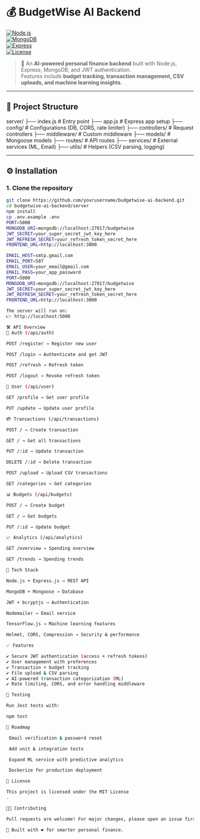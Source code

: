 # 💰 BudgetWise AI Backend  

[![Node.js](https://img.shields.io/badge/Node.js-18.x-green?logo=node.js)](https://nodejs.org/)  
[![MongoDB](https://img.shields.io/badge/Database-MongoDB-green?logo=mongodb)](https://www.mongodb.com/)  
[![Express](https://img.shields.io/badge/Framework-Express.js-lightgrey?logo=express)](https://expressjs.com/)  
[![License](https://img.shields.io/badge/License-MIT-blue)](#)

> 🚀 An **AI-powered personal finance backend** built with Node.js, Express, MongoDB, and JWT authentication.  
> Features include **budget tracking, transaction management, CSV uploads, and machine learning insights**.

---

## 📂 Project Structure  

server/
├── index.js # Entry point
├── app.js # Express app setup
├── config/ # Configurations (DB, CORS, rate limiter)
├── controllers/ # Request controllers
├── middleware/ # Custom middleware
├── models/ # Mongoose models
├── routes/ # API routes
├── services/ # External services (ML, Email)
├── utils/ # Helpers (CSV parsing, logging)
 
---

## ⚙️ Installation  

### 1. Clone the repository  
```bash
git clone https://github.com/yourusername/budgetwise-ai-backend.git
cd budgetwise-ai-backend/server
npm install
cp .env.example .env
PORT=5000
MONGODB_URI=mongodb://localhost:27017/budgetwise
JWT_SECRET=your_super_secret_jwt_key_here
JWT_REFRESH_SECRET=your_refresh_token_secret_here
FRONTEND_URL=http://localhost:3000

EMAIL_HOST=smtp.gmail.com
EMAIL_PORT=587
EMAIL_USER=your_email@gmail.com
EMAIL_PASS=your_app_password
PORT=5000
MONGODB_URI=mongodb://localhost:27017/budgetwise
JWT_SECRET=your_super_secret_jwt_key_here
JWT_REFRESH_SECRET=your_refresh_token_secret_here
FRONTEND_URL=http://localhost:3000

The server will run on:
👉 http://localhost:5000

🛠 API Overview
🔑 Auth (/api/auth)

POST /register → Register new user

POST /login → Authenticate and get JWT

POST /refresh → Refresh token

POST /logout → Revoke refresh token

👤 User (/api/user)

GET /profile → Get user profile

PUT /update → Update user profile

💳 Transactions (/api/transactions)

POST / → Create transaction

GET / → Get all transactions

PUT /:id → Update transaction

DELETE /:id → Delete transaction

POST /upload → Upload CSV transactions

GET /categories → Get categories

📊 Budgets (/api/budgets)

POST / → Create budget

GET / → Get budgets

PUT /:id → Update budget

📈 Analytics (/api/analytics)

GET /overview → Spending overview

GET /trends → Spending trends

🧰 Tech Stack

Node.js + Express.js → REST API

MongoDB + Mongoose → Database

JWT + bcryptjs → Authentication

Nodemailer → Email service

TensorFlow.js → Machine learning features

Helmet, CORS, Compression → Security & performance

✅ Features

✔️ Secure JWT authentication (access + refresh tokens)
✔️ User management with preferences
✔️ Transaction + budget tracking
✔️ File upload & CSV parsing
✔️ AI-powered transaction categorization (ML)
✔️ Rate limiting, CORS, and error handling middleware

🧪 Testing

Run Jest tests with:

npm test

📌 Roadmap

 Email verification & password reset

 Add unit & integration tests

 Expand ML service with predictive analytics

 Dockerize for production deployment

📜 License

This project is licensed under the MIT License
.

👨‍💻 Contributing

Pull requests are welcome! For major changes, please open an issue first to discuss what you’d like to change.

🚀 Built with ❤️ for smarter personal finance.


